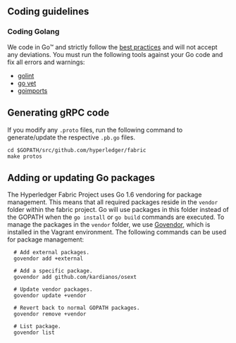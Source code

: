 ## Coding guidelines

### Coding Golang <a name="coding-go"></a>

We code in Go&trade; and strictly follow the [best
practices](http://golang.org/doc/effective_go.html) and will not accept any
deviations. You must run the following tools against your Go code and fix all
errors and warnings:
  - [golint](https://github.com/golang/lint)
  - [go vet](https://golang.org/cmd/vet/)
  - [goimports](https://godoc.org/golang.org/x/tools/cmd/goimports)

## Generating gRPC code <a name="gRPC"></a>

If you modify any `.proto` files, run the following command to generate/update
the respective `.pb.go` files.

```
cd $GOPATH/src/github.com/hyperledger/fabric
make protos
```

## Adding or updating Go packages

The Hyperledger Fabric Project uses Go 1.6 vendoring for package management.
This means that all required packages reside in the `vendor` folder within the
fabric project. Go will use packages in this folder instead of the GOPATH when
the `go install` or `go build` commands are executed. To manage the packages in
the `vendor` folder, we use [Govendor](https://github.com/kardianos/govendor),
which is installed in the Vagrant environment. The following commands can be
used for package management:

```
  # Add external packages.
  govendor add +external

  # Add a specific package.
  govendor add github.com/kardianos/osext

  # Update vendor packages.
  govendor update +vendor

  # Revert back to normal GOPATH packages.
  govendor remove +vendor

  # List package.
  govendor list
```
